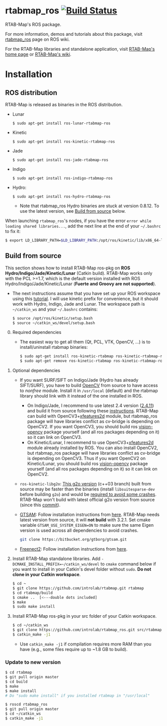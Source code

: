 rtabmap_ros [![Build Status](https://travis-ci.org/introlab/rtabmap_ros.svg?branch=master)](https://travis-ci.org/introlab/rtabmap_ros)
===========

RTAB-Map's ROS package.

For more information, demos and tutorials about this package, visit [rtabmap_ros](http://wiki.ros.org/rtabmap_ros) page on ROS wiki.

For the RTAB-Map libraries and standalone application, visit [RTAB-Map's home page](http://introlab.github.io/rtabmap) or [RTAB-Map's wiki](https://github.com/introlab/rtabmap/wiki).

# Installation 

## ROS distribution 
RTAB-Map is released as binaries in the ROS distribution.
* Lunar
    ```
    $ sudo apt-get install ros-lunar-rtabmap-ros
    ```
* Kinetic
    ```
    $ sudo apt-get install ros-kinetic-rtabmap-ros
    ```
* Jade
    ```
    $ sudo apt-get install ros-jade-rtabmap-ros
    ```
* Indigo
    ```
    $ sudo apt-get install ros-indigo-rtabmap-ros
    ```
* Hydro:
    ```
    $ sudo apt-get install ros-hydro-rtabmap-ros
    ```
    * Note that rtabmap_ros Hydro binaries are stuck at version 0.8.12. To use the latest version, see [Build from source](https://github.com/introlab/rtabmap_ros#build-from-source) below.

When launching `rtabmap_ros`'s nodes, if you have the error `error while loading shared libraries...`, add the next line at the end of your `~/.bashrc` to fix it:
    
```bash
$ export LD_LIBRARY_PATH=$LD_LIBRARY_PATH:/opt/ros/kinetic/lib/x86_64-linux-gnu
```

## Build from source
This section shows how to install RTAB-Map ros-pkg on **ROS Hydro/Indigo/Jade/Kinetic/Lunar** (Catkin build). RTAB-Map works only with the PCL >=1.7, which is the default version installed with ROS Hydro/Indigo/Jade/Kinetic/Lunar (**Fuerte and Groovy are not supported**).

* The next instructions assume that you have set up your ROS workspace using this [tutorial](http://wiki.ros.org/catkin/Tutorials/create_a_workspace). I will use kinetic prefix for convenience, but it should work with Hydro, Indigo, Jade and Lunar. The workspace path is `~/catkin_ws` and your `~/.bashrc` contains:
 
    ```bash
    $ source /opt/ros/kinetic/setup.bash
    $ source ~/catkin_ws/devel/setup.bash
    ```

 0. Required dependencies
     * The easiest way to get all them (Qt, PCL, VTK, OpenCV, ...) is to install/uninstall rtabmap binaries:
          ```bash
          $ sudo apt-get install ros-kinetic-rtabmap ros-kinetic-rtabmap-ros
          $ sudo apt-get remove ros-kinetic-rtabmap ros-kinetic-rtabmap-ros
          ```
 
 1. Optional dependencies
     * If you want SURF/SIFT on Indigo/Jade (Hydro has already SIFT/SURF), you have to build [OpenCV]([OpenCV](http://opencv.org/)) from source to have access to *nonfree* module. Install it in `/usr/local` (default) and the rtabmap library should link with it instead of the one installed in ROS. 
         * On Indigo/Jade, I recommend to use latest 2.4 version ([2.4.11](https://github.com/Itseez/opencv/archive/2.4.11.zip)) and build it from source following these [instructions](http://docs.opencv.org/doc/tutorials/introduction/linux_install/linux_install.html#building-opencv-from-source-using-cmake-using-the-command-line). RTAB-Map can build with OpenCV3+[xfeatures2d](https://github.com/Itseez/opencv_contrib/tree/master/modules/xfeatures2d) module, but rtabmap_ros package will have libraries conflict as cv-bridge is depending on OpenCV2. If you want OpenCV3, you should build ros [vision-opencv](https://github.com/ros-perception/vision_opencv) package yourself (and all ros packages depending on it) so it can link on OpenCV3.
         * On Kinetic/Lunar, I recommend to use OpenCV3+[xfeatures2d](https://github.com/Itseez/opencv_contrib/tree/master/modules/xfeatures2d) module already installed by ROS. You can also install OpenCV2, but rtabmap_ros package will have libraries conflict as cv-bridge is depending on OpenCV3. Thus if you want OpenCV2 on Kinetic/Lunar, you should build ros [vision-opencv](https://github.com/ros-perception/vision_opencv) package yourself (and all ros packages depending on it) so it can link on OpenCV2.
  
    * `ros-kinetic-libg2o`: [This g2o version](https://github.com/felixendres/g2o/tree/c++03) (c++03 branch) built from source may be faster than the binaries (install `libsuitesparse-dev` before building `g2o`) and would be [required to avoid some crashes](http://official-rtab-map-forum.67519.x6.nabble.com/ROS-2D-occupancy-grid-tp1204p1215.html). RTAB-Map won't build with latest official g2o version from source (since this [commit](https://github.com/RainerKuemmerle/g2o/commit/78280034b1983399cad3f93974b05b823ee20c25)).

    * [GTSAM](https://collab.cc.gatech.edu/borg/gtsam): Follow installation instructions from [here](https://collab.cc.gatech.edu/borg/gtsam/#quickstart). RTAB-Map needs latest version from source, it will **not build** with 3.2.1. Set cmake variable `GTSAM_USE_SYSTEM_EIGEN=ON` to make sure the same Eigen version is used across all dependencies to avoid crashes.
        ```bash
        git clone https://bitbucket.org/gtborg/gtsam.git
        ```

    * [Freenect2](https://github.com/OpenKinect/libfreenect2): Follow installation instructions from [here](https://github.com/OpenKinect/libfreenect2#debianubuntu-1404-perhaps-earlier).

2. Install RTAB-Map standalone libraries. Add `-DCMAKE_INSTALL_PREFIX=~/catkin_ws/devel` to `cmake` command below if you want to install in your Catkin's devel folder without `sudo`. **Do not clone in your Catkin workspace**.
 
    ```bash
    $ cd ~
    $ git clone https://github.com/introlab/rtabmap.git rtabmap
    $ cd rtabmap/build
    $ cmake ..  [<---double dots included]
    $ make
    $ sudo make install
    ```

3. Install RTAB-Map ros-pkg in your src folder of your Catkin workspace.
 
    ```bash
    $ cd ~/catkin_ws
    $ git clone https://github.com/introlab/rtabmap_ros.git src/rtabmap_ros
    $ catkin_make -j1
    ```
    * Use `catkin_make -j1` if compilation requires more RAM than you have (e.g., some files require up to ~1.8 GB to build).

### Update to new version 

```bash
$ cd rtabmap
$ git pull origin master
$ cd build
$ make
$ make install
# Do "sudo make install" if you installed rtabmap in "/usr/local"

$ roscd rtabmap_ros
$ git pull origin master
$ cd ~/catkin_ws
$ catkin_make -j1
```


